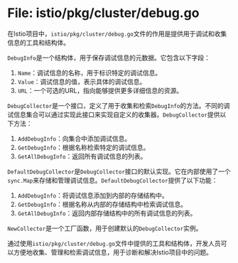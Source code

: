 # File: istio/pkg/cluster/debug.go

在Istio项目中，`istio/pkg/cluster/debug.go`文件的作用是提供用于调试和收集信息的工具和结构体。

`DebugInfo`是一个结构体，用于保存调试信息的元数据。它包含以下字段：

1. `Name`：调试信息的名称，用于标识特定的调试信息。
2. `Value`：调试信息的值，表示具体的调试信息。
3. `URL`：一个可选的URL，指向能够提供更多详细信息的资源。

`DebugCollector`是一个接口，定义了用于收集和检索`DebugInfo`的方法。不同的调试信息集合可以通过实现此接口来实现自定义的收集器。`DebugCollector`提供以下方法：

1. `AddDebugInfo`：向集合中添加调试信息。
2. `GetDebugInfo`：根据名称检索特定的调试信息。
3. `GetAllDebugInfo`：返回所有调试信息的列表。

`DefaultDebugCollector`是`DebugCollector`接口的默认实现。它在内部使用了一个`sync.Map`来存储和管理调试信息。`DefaultDebugCollector`提供了以下功能：

1. `AddDebugInfo`：将调试信息添加到内部的存储结构中。
2. `GetDebugInfo`：根据名称从内部的存储结构中检索调试信息。
3. `GetAllDebugInfo`：返回内部存储结构中的所有调试信息的列表。

`NewCollector`是一个工厂函数，用于创建默认的`DebugCollector`实例。

通过使用`istio/pkg/cluster/debug.go`文件中提供的工具和结构体，开发人员可以方便地收集、管理和检索调试信息，用于诊断和解决Istio项目中的问题。

